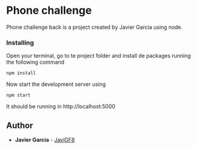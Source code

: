 # Phone challenge

Phone challenge back is a project created by Javier Garcia using node.

### Installing

Open your terminal, go to te project folder and install de packages running the following command

```
npm install
```

Now start the development server using

```
npm start
```
It should be running in http://localhost:5000

## Author

* **Javier Garcia** - [JaviGF8](https://github.com/JaviGF8)

